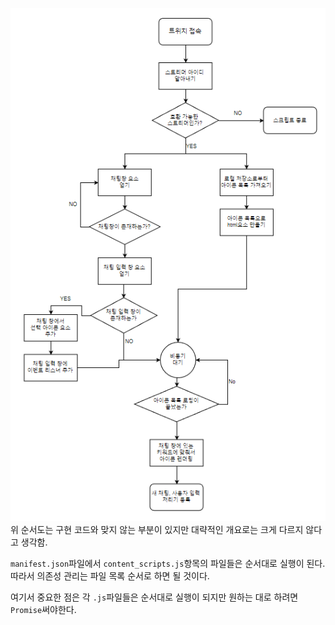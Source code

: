 
![순서도](./blueprint.png)
위 순서도는 구현 코드와 맞지 않는 부분이 있지만 대략적인 개요로는 크게 다르지 않다고 생각함.


`manifest.json`파일에서 `content_scripts.js`항목의 파일들은 순서대로 실행이 된다. 따라서 의존성 관리는 파일 목록 순서로 하면 될 것이다.

여기서 중요한 점은 각 `.js`파일들은 순서대로 실행이 되지만 원하는 대로 하려면 `Promise`써야한다.